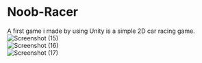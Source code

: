 # Noob-Racer
A first game i made by using Unity is a simple 2D car racing game.
![Screenshot (15)](https://user-images.githubusercontent.com/55059378/94859550-4a529200-0467-11eb-8cf3-af3ef887c324.png)  
![Screenshot (16)](https://user-images.githubusercontent.com/55059378/94859558-4e7eaf80-0467-11eb-8ba2-159f1b114771.png)  
![Screenshot (17)](https://user-images.githubusercontent.com/55059378/94859565-50487300-0467-11eb-8e62-c06cdb29efc6.png)  
